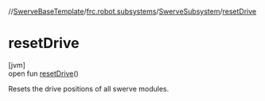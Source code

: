 //[SwerveBaseTemplate](../../../index.md)/[frc.robot.subsystems](../index.md)/[SwerveSubsystem](index.md)/[resetDrive](reset-drive.md)

# resetDrive

[jvm]\
open fun [resetDrive](reset-drive.md)()

Resets the drive positions of all swerve modules.
